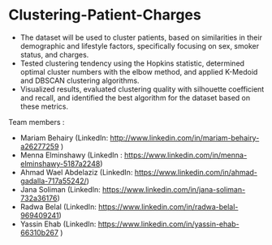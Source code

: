 # Clustering-Patient-Charges

* The dataset will be used to cluster patients, based on similarities in their demographic
and lifestyle factors, specifically focusing on sex, smoker status, and charges.
* Tested clustering tendency using the Hopkins statistic, determined optimal cluster
numbers with the elbow method, and applied K-Medoid and DBSCAN clustering
algorithms.
* Visualized results, evaluated clustering quality with silhouette coefficient
and recall, and identified the best algorithm for the dataset based on these metrics.

Team members :

* Mariam Behairy (LinkedIn: http://www.linkedin.com/in/mariam-behairy-a26277259 )
* Menna Elminshawy (LinkedIn : https://www.linkedin.com/in/menna-elminshawy-5187a2248)
* Ahmad Wael Abdelaziz (LinkedIn: https://www.linkedin.com/in/ahmad-gadalla-717a55242/)
* Jana Soliman (LinkedIn: https://www.linkedin.com/in/jana-soliman-732a36176)
* Radwa Belal (LinkedIn: https://www.linkedin.com/in/radwa-belal-969409241)
* Yassin Ehab (LinkedIn: https://www.linkedin.com/in/yassin-ehab-66310b267 )
